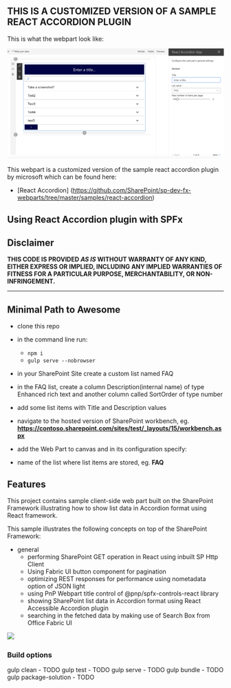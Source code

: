 ## THIS IS A CUSTOMIZED VERSION OF A SAMPLE REACT ACCORDION PLUGIN

This is what the webpart look like:

![Web Part built using SPFx with React Framework showing list data in accordion format](./assets/previewAccordion2.png)


This webpart is a customized version of the sample react accordion plugin by microsoft which can be found here:

* [React Accordion] 
(https://github.com/SharePoint/sp-dev-fx-webparts/tree/master/samples/react-accordion)





## Using React Accordion plugin with SPFx



## Disclaimer
**THIS CODE IS PROVIDED *AS IS* WITHOUT WARRANTY OF ANY KIND, EITHER EXPRESS OR IMPLIED, INCLUDING ANY IMPLIED WARRANTIES OF FITNESS FOR A PARTICULAR PURPOSE, MERCHANTABILITY, OR NON-INFRINGEMENT.**

---

## Minimal Path to Awesome

- clone this repo
- in the command line run:
  - `npm i`
  - `gulp serve --nobrowser`
- in your SharePoint Site create a custom list named FAQ 
- in the FAQ list, create a column Description(internal name) of type Enhanced rich text and another column called SortOrder of type number
- add some list items with Title and Description values

- navigate to the hosted version of SharePoint workbench, eg. **https://contoso.sharepoint.com/sites/test/_layouts/15/workbench.aspx**
- add the Web Part to canvas and in its configuration specify:
- name of the list where list items are stored, eg. **FAQ**


## Features

This project contains sample client-side web part built on the SharePoint Framework illustrating how to show list data in Accordion format using React framework.

This sample illustrates the following concepts on top of the SharePoint Framework:

- general
  - performing SharePoint GET operation in React using inbuilt SP Http Client
  - Using Fabric UI button component for pagination      
  - optimizing REST responses for performance using nometadata option of JSON light
  - using PnP Webpart title control of @pnp/spfx-controls-react library
  - showing SharePoint list data in Accordion format using React Accessible Accordion plugin
  - searching in the fetched data by making use of Search Box from Office Fabric UI


<img src="https://telemetry.sharepointpnp.com/sp-dev-fx-webparts/samples/react-accordion" />

### Build options

gulp clean - TODO
gulp test - TODO
gulp serve - TODO
gulp bundle - TODO
gulp package-solution - TODO
